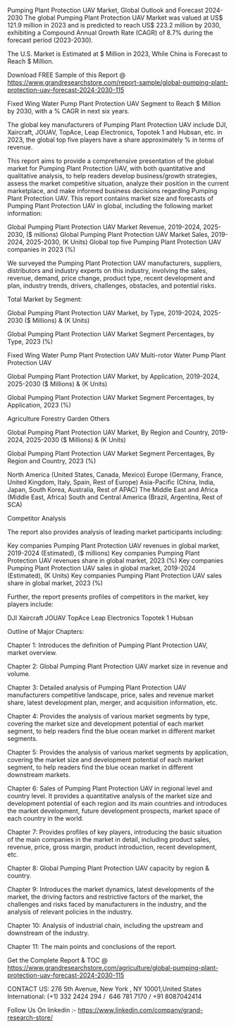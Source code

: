 Pumping Plant Protection UAV Market, Global Outlook and Forecast 2024-2030
The global Pumping Plant Protection UAV Market was valued at US$ 121.9 million in 2023 and is predicted to reach US$ 223.2 million by 2030, exhibiting a Compound Annual Growth Rate (CAGR) of 8.7% during the forecast period (2023-2030).

The U.S. Market is Estimated at $ Million in 2023, While China is Forecast to Reach $ Million.

Download FREE Sample of this Report @ https://www.grandresearchstore.com/report-sample/global-pumping-plant-protection-uav-forecast-2024-2030-115

Fixed Wing Water Pump Plant Protection UAV Segment to Reach $ Million by 2030, with a % CAGR in next six years.

The global key manufacturers of Pumping Plant Protection UAV include DJI, Xaircraft, JOUAV, TopAce, Leap Electronics, Topotek 1 and Hubsan, etc. in 2023, the global top five players have a share approximately % in terms of revenue.

This report aims to provide a comprehensive presentation of the global market for Pumping Plant Protection UAV, with both quantitative and qualitative analysis, to help readers develop business/growth strategies, assess the market competitive situation, analyze their position in the current marketplace, and make informed business decisions regarding Pumping Plant Protection UAV. This report contains market size and forecasts of Pumping Plant Protection UAV in global, including the following market information:

Global Pumping Plant Protection UAV Market Revenue, 2019-2024, 2025-2030, ($ millions)
Global Pumping Plant Protection UAV Market Sales, 2019-2024, 2025-2030, (K Units)
Global top five Pumping Plant Protection UAV companies in 2023 (%)

We surveyed the Pumping Plant Protection UAV manufacturers, suppliers, distributors and industry experts on this industry, involving the sales, revenue, demand, price change, product type, recent development and plan, industry trends, drivers, challenges, obstacles, and potential risks.

Total Market by Segment:

Global Pumping Plant Protection UAV Market, by Type, 2019-2024, 2025-2030 ($ Millions) & (K Units)

Global Pumping Plant Protection UAV Market Segment Percentages, by Type, 2023 (%)

Fixed Wing Water Pump Plant Protection UAV
Multi-rotor Water Pump Plant Protection UAV

Global Pumping Plant Protection UAV Market, by Application, 2019-2024, 2025-2030 ($ Millions) & (K Units)

Global Pumping Plant Protection UAV Market Segment Percentages, by Application, 2023 (%)

Agriculture
Forestry
Garden
Others

Global Pumping Plant Protection UAV Market, By Region and Country, 2019-2024, 2025-2030 ($ Millions) & (K Units)

Global Pumping Plant Protection UAV Market Segment Percentages, By Region and Country, 2023 (%)

North America (United States, Canada, Mexico)
Europe (Germany, France, United Kingdom, Italy, Spain, Rest of Europe)
Asia-Pacific (China, India, Japan, South Korea, Australia, Rest of APAC)
The Middle East and Africa (Middle East, Africa)
South and Central America (Brazil, Argentina, Rest of SCA)

Competitor Analysis

The report also provides analysis of leading market participants including:

Key companies Pumping Plant Protection UAV revenues in global market, 2019-2024 (Estimated), ($ millions)
Key companies Pumping Plant Protection UAV revenues share in global market, 2023 (%)
Key companies Pumping Plant Protection UAV sales in global market, 2019-2024 (Estimated), (K Units)
Key companies Pumping Plant Protection UAV sales share in global market, 2023 (%)

Further, the report presents profiles of competitors in the market, key players include:

DJI
Xaircraft
JOUAV
TopAce
Leap Electronics
Topotek 1
Hubsan

Outline of Major Chapters:

Chapter 1: Introduces the definition of Pumping Plant Protection UAV, market overview.

Chapter 2: Global Pumping Plant Protection UAV market size in revenue and volume.

Chapter 3: Detailed analysis of Pumping Plant Protection UAV manufacturers competitive landscape, price, sales and revenue market share, latest development plan, merger, and acquisition information, etc.

Chapter 4: Provides the analysis of various market segments by type, covering the market size and development potential of each market segment, to help readers find the blue ocean market in different market segments.

Chapter 5: Provides the analysis of various market segments by application, covering the market size and development potential of each market segment, to help readers find the blue ocean market in different downstream markets.

Chapter 6: Sales of Pumping Plant Protection UAV in regional level and country level. It provides a quantitative analysis of the market size and development potential of each region and its main countries and introduces the market development, future development prospects, market space of each country in the world.

Chapter 7: Provides profiles of key players, introducing the basic situation of the main companies in the market in detail, including product sales, revenue, price, gross margin, product introduction, recent development, etc.

Chapter 8: Global Pumping Plant Protection UAV capacity by region & country.

Chapter 9: Introduces the market dynamics, latest developments of the market, the driving factors and restrictive factors of the market, the challenges and risks faced by manufacturers in the industry, and the analysis of relevant policies in the industry.

Chapter 10: Analysis of industrial chain, including the upstream and downstream of the industry.

Chapter 11: The main points and conclusions of the report.

Get the Complete Report & TOC @ https://www.grandresearchstore.com/agriculture/global-pumping-plant-protection-uav-forecast-2024-2030-115

CONTACT US:
276 5th Avenue, New York , NY 10001,United States
International: (+1) 332 2424 294 /  646 781 7170 / +91 8087042414

Follow Us On linkedin :- https://www.linkedin.com/company/grand-research-store/
